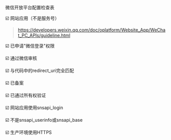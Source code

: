 微信开放平台配置检查表

☑️ 网站应用（不是服务号）

> https://developers.weixin.qq.com/doc/oplatform/Website_App/WeChat_PC_APIs/guideline.html
 

☑️ 已申请"微信登录"权限

☑️ 通过微信审核

☑️ 与代码中的redirect_uri完全匹配

☑️ 已备案

☑️ 已通过所有权验证

☑️ 网站应用使用snsapi_login

☑️ 不是snsapi_userinfo或snsapi_base

☑️ 生产环境使用HTTPS